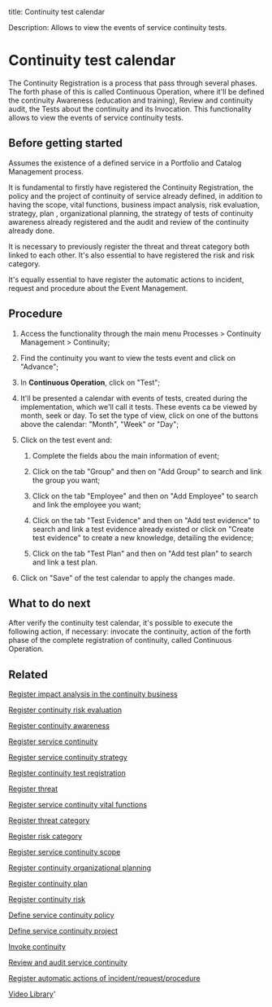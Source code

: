 title: Continuity test calendar

Description: Allows to view the events of service continuity tests. 
# Continuity test calendar

The Continuity Registration is a process that pass through several phases. The forth phase of this is called Continuous Operation, where it'll be defined the continuity Awareness (education and training), Review and continuity audit, the Tests about the continuity and its Invocation. This functionality allows to view the events of service continuity tests.

Before getting started
--------------------------

Assumes the existence of a defined service in a Portfolio and Catalog Management
process.

It is fundamental to firstly have registered the Continuity Registration, the
policy and the project of continuity of service already defined, in addition to
having the scope, vital functions, business impact analysis, risk evaluation,
strategy, plan , organizational planning, the strategy of tests of continuity
awareness already registered and the audit and review of the continuity already
done.

It is necessary to previously register the threat and threat category both
linked to each other. It's also essential to have registered the risk and risk
category.

It's equally essential to have register the automatic actions to incident,
request and procedure about the Event Management.

Procedure
-------------

1.  Access the functionality through the main menu Processes \> Continuity
    Management \> Continuity;

2.  Find the continuity you want to view the tests event and click on "Advance";

3.  In **Continuous Operation**, click on "Test";

4.  It'll be presented a calendar with events of tests, created during the
    implementation, which we'll call it tests. These events ca be viewed by
    month, seek or day. To set the type of view, click on one of the buttons
    above the calendar: "Month", "Week" or "Day";

5.  Click on the test event and:

    1.  Complete the fields abou the main information of event;

    2.  Click on the tab "Group" and then on "Add Group" to search and link the
        group you want;

    3.  Click on the tab "Employee" and then on "Add Employee" to search and
        link the employee you want;

    4.  Click on the tab "Test Evidence" and then on "Add test evidence" to
        search and link a test evidence already existed or click on "Create test
        evidence" to create a new knowledge, detailing the evidence;

    5.  Click on the tab "Test Plan" and then on "Add test plan" to search and
        link a test plan.

6.  Click on "Save" of the test calendar to apply the changes made.

What to do next
-------------------

After verify the continuity test calendar, it's possible to execute the
following action, if necessary: invocate the continuity, action of the forth
phase of the complete registration of continuity, called Continuous Operation.

Related
-------

[Register impact analysis in the continuity business](/en-us/citsmart-platform-9/processes/continuity/use/impact-analysis-continuity-business.html)

[Register continuity risk evaluation](/en-us/citsmart-platform-9/processes/continuity/use/continuity-risk-evaluation.html)

[Register continuity awareness](/en-us/citsmart-platform-9/processes/continuity/use/continuity-awareness.html)

[Register service continuity](/en-us/citsmart-platform-9/processes/continuity/use/register-service-continuity.html)

[Register service continuity strategy](/en-us/citsmart-platform-9/processes/continuity/use/service-continuity-strategy.html)

[Register continuity test registration](/en-us/citsmart-platform-9/processes/continuity/use/continuity-test-registration.html)

[Register threat](/en-us/citsmart-platform-9/processes/continuity/configuration/register-threat.html)

[Register service continuity vital functions](/en-us/citsmart-platform-9/processes/continuity/use/continuity-vital-functions.html)

[Register threat category](/en-us/citsmart-platform-9/processes/continuity/configuration/threat-category.html)

[Register risk category](/en-us/citsmart-platform-9/processes/continuity/configuration/risk-category.html)

[Register service continuity scope](/en-us/citsmart-platform-9/processes/continuity/use/service-continuity-scope.html)

[Register continuity organizational planning](/en-us/citsmart-platform-9/processes/continuity/use/continuity-organizational-planning.html)

[Register continuity plan](/en-us/citsmart-platform-9/processes/continuity/use/continuity-plan.html)

[Register continuity risk](/en-us/citsmart-platform-9/processes/continuity/configuration/register-continuity-risk.html)

[Define service continuity policy](/en-us/citsmart-platform-9/processes/continuity/use/continuity-policy.html)

[Define service continuity project](/en-us/citsmart-platform-9/processes/continuity/use/service-continuity-project.html)

[Invoke continuity](/en-us/citsmart-platform-9/processes/continuity/use/invoke-continuity.html)

[Review and audit service continuity](/en-us/citsmart-platform-9/processes/continuity/use/review-and-audit-continuity.html)

[Register automatic actions of incident/request/procedure](/en-us/citsmart-platform-9/additional-features/automation-of-operation/configuration/register-automatic-actions-incident-request-procedure.html)


<i class='fa fa-youtube-play  fa-2x' style='color:#97ce17;vertical-align: middle;'> </i> [Video Library](https://www.youtube.com/playlist?list=PLB5qK2uzf2RPwpIsGu97d5LVHeTNzpTMC)'

<!-- !!! tip "About"

    <b>Product/Version:</b> CITSmart | 9.00 &nbsp;&nbsp;
    <b>Updated:</b>01/07/2019 – Larissa Lourenço

